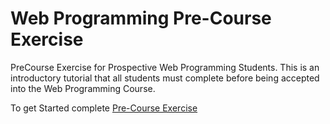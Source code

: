 # Web Programming Pre-Course Exercise
PreCourse Exercise for Prospective Web Programming Students. This is an introductory tutorial that all students must complete before being accepted into the Web Programming Course. 

To get Started complete [Pre-Course Exercise](PreCourse-Exercise.md)
